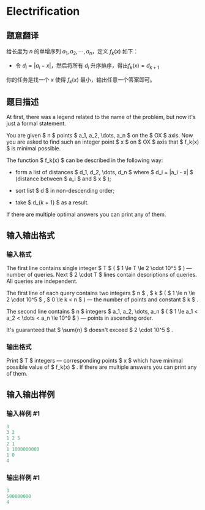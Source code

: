 # Electrification

## 题意翻译

给长度为 $n$ 的单增序列 $a_1, a_2, \cdots, a_n$，定义 $f_k(x)$ 如下：

- 令 $d_i=|a_i-x|$，然后将所有 $d_i$ 升序排序，得出$f_k(x)=d_{k+1}$

你的任务是找一个 $x$ 使得 $f_k(x)$ 最小，输出任意一个答案即可。

## 题目描述

At first, there was a legend related to the name of the problem, but now it's just a formal statement.

You are given $ n $ points $ a_1, a_2, \dots, a_n $ on the $ OX $ axis. Now you are asked to find such an integer point $ x $ on $ OX $ axis that $ f_k(x) $ is minimal possible.

The function $ f_k(x) $ can be described in the following way:

- form a list of distances $ d_1, d_2, \dots, d_n $ where $ d_i = |a_i - x| $ (distance between $ a_i $ and $ x $ );

- sort list $ d $ in non-descending order;

- take $ d_{k + 1} $ as a result.

If there are multiple optimal answers you can print any of them.

## 输入输出格式

### 输入格式

The first line contains single integer $ T $ ( $ 1 \le T \le 2 \cdot 10^5 $ ) — number of queries. Next $ 2 \cdot T $ lines contain descriptions of queries. All queries are independent.

The first line of each query contains two integers $ n $ , $ k $ ( $ 1 \le n \le 2 \cdot 10^5 $ , $ 0 \le k < n $ ) — the number of points and constant $ k $ .

The second line contains $ n $ integers $ a_1, a_2, \dots, a_n $ ( $ 1 \le a_1 < a_2 < \dots < a_n \le 10^9 $ ) — points in ascending order.

It's guaranteed that $ \sum{n} $ doesn't exceed $ 2 \cdot 10^5 $ .

### 输出格式

Print $ T $ integers — corresponding points $ x $ which have minimal possible value of $ f_k(x) $ . If there are multiple answers you can print any of them.

## 输入输出样例

### 输入样例 #1

```cpp
3
3 2
1 2 5
2 1
1 1000000000
1 0
4

```
### 输出样例 #1

```cpp
3
500000000
4

```
